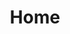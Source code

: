 ---
title: Home
home: true
heroText: Ian Stanley
tagline: Web Designer and Linux Geek
actionText: Go To Github
actionLink: https://github.com/bencodezen/vuepress-blog-boilerplate
features:
- 
    title: Web Development
    details: I am a web developer working for small businesses in the Reading area and beyond
- 
    title: Systems Consulting
    details: Feature Details
- 
    title: Raspberry Pi Geek
    details: Feature Details
    
footer: This is a footer
---